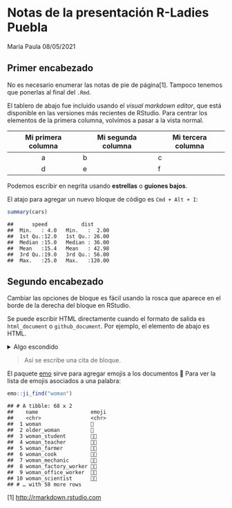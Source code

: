 Notas de la presentación R-Ladies Puebla
================
María Paula
08/05/2021

## Primer encabezado

No es necesario enumerar las notas de pie de página[1]. Tampoco tenemos
que ponerlas al final del `.Rmd`.

El tablero de abajo fue incluido usando el *visual markdown editor*, que
está disponible en las versiones más recientes de RStudio. Para centrar
los elementos de la primera columna, volvimos a pasar a la vista normal.

| Mi primera columna | Mi segunda columna | Mi tercera columna |
|:------------------:|--------------------|--------------------|
|         a          | b                  | c                  |
|         d          | e                  | f                  |

Podemos escribir en negrita usando **estrellas** o **guiones bajos**.

El atajo para agregar un nuevo bloque de código es `Cmd + Alt + I`:

``` r
summary(cars)
```

    ##      speed           dist       
    ##  Min.   : 4.0   Min.   :  2.00  
    ##  1st Qu.:12.0   1st Qu.: 26.00  
    ##  Median :15.0   Median : 36.00  
    ##  Mean   :15.4   Mean   : 42.98  
    ##  3rd Qu.:19.0   3rd Qu.: 56.00  
    ##  Max.   :25.0   Max.   :120.00

## Segundo encabezado

Cambiar las opciones de bloque es fácil usando la rosca que aparece en
el borde de la derecha del bloque en RStudio.

Se puede escribir HTML directamente cuando el formato de salida es
`html_document` o `github_document`. Por ejemplo, el elemento de abajo
es HTML.

<details>
<summary>
Algo escondido
</summary>

¡Hola!

</details>

> Así se escribe una cita de bloque.

El paquete [emo](https://github.com/hadley/emo) sirve para agregar
emojis a los documentos 🎉 Para ver la lista de emojis asociados a una
palabra:

``` r
emo::ji_find("woman")
```

    ## # A tibble: 68 x 2
    ##    name                 emoji
    ##    <chr>                <chr>
    ##  1 woman                👩   
    ##  2 older_woman          👵   
    ##  3 woman_student        👩‍🎓   
    ##  4 woman_teacher        👩‍🏫   
    ##  5 woman_farmer         👩‍🌾   
    ##  6 woman_cook           👩‍🍳   
    ##  7 woman_mechanic       👩‍🔧   
    ##  8 woman_factory_worker 👩‍🏭   
    ##  9 woman_office_worker  👩‍💼   
    ## 10 woman_scientist      👩‍🔬   
    ## # … with 58 more rows

[1] <http://rmarkdown.rstudio.com>

